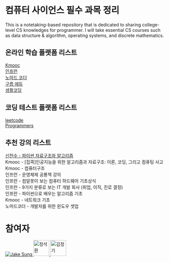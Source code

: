 # 컴퓨터 사이언스 필수 과목 정리
This is a notetaking-based repository that is dedicated to sharing college-level CS knowledges for programmer. I will take essential CS courses such as data structure & algorithm, operating systems, and discrete mathematics. 

## 온라인 학습 플랫폼 리스트
[Kmooc](http://www.kmooc.kr/) <br/>
[인프런](https://www.inflearn.com/) <br/>
[노마드 코더](https://nomadcoders.co/) <br/>
[구름 에듀](https://edu.goorm.io/) <br/>
[생활코딩](https://opentutorials.org/course/1) <br/>

## 코딩 테스트 플랫폼 리스트
[leetcode](https://leetcode.com/problemset/all/) <br/>
[Programmers](https://programmers.co.kr/learn/challenges) <br/>

## 추천 강의 리스트
[신찬수 - 파이썬 자료구조와 알고리즘](https://www.youtube.com/c/ChanSuShin/featured) <br/>
Kmooc - [집콕]인공지능을 위한 알고리즘과 자료구조: 이론, 코딩, 그리고 컴퓨팅 사고 <br/>
Kmooc - 컴퓨터구조 <br/>
인프런 - 운영체제 공룡책 강의 <br/>
인프런 - 컴알못이 보는 컴퓨터 하드웨어 기초상식 <br/>
인프런 - 9가지 분류로 보는 IT 개발 회사 (취업, 이직, 진로 결정) <br/>
인프런 - 파이썬으로 배우는 알고리즘 기초 <br/>
Kmooc - 네트워크 기초 <br/>
노마드코더 - 개발자를 위한 윈도우 셋업 <br/>

# 참여자
<a href="https://github.com/developerasun">
<img src="https://github.com/developerasun.png?size=50" alt="Jake Sung"/>
</a>

<a href="https://github.com/jshhhhh">
<img src="https://github.com/jshhhhh.png" width=50px height=50px alt="정석환"/>
</a>

<a href="https://github.com/omago123">
<img src="https://github.com/omago123.png" width=50px height=50px alt="김정기"/>
</a>
